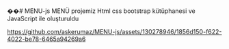 ��#   M E N U - j s 
 MENÜ projemiz Html css bootstrap kütüphanesi ve JavaScript ile oluşturuldu


https://github.com/askerumaz/MENU-js/assets/130278946/1856d150-f622-4022-be78-6465a94269a6










 
